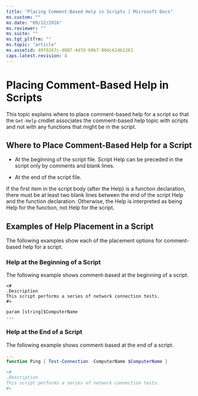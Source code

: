 ```yaml
---
title: "Placing Comment-Based Help in Scripts | Microsoft Docs"
ms.custom: ""
ms.date: "09/12/2016"
ms.reviewer: ""
ms.suite: ""
ms.tgt_pltfrm: ""
ms.topic: "article"
ms.assetid: 49f8267c-d887-4d7d-b9b7-80dc624b1261
caps.latest.revision: 4
---
```

# Placing Comment-Based Help in Scripts

This topic explains where to place comment-based help for a script so that the `Get-Help` cmdlet associates the comment-based help topic with scripts and not with any functions that might be in the script.

## Where to Place Comment-Based Help for a Script

- At the beginning of the script file. Script Help can be preceded in the script only by comments and blank lines.

- At the end of the script file.

 If the first item in the script body (after the Help) is a function declaration, there must be at least two blank lines between the end of the script Help and the function declaration. Otherwise, the Help is interpreted as being Help for the function, not Help for the script.

## Examples of Help Placement in a Script

 The following examples show each of the placement options for comment-based help for a script.

### Help at the Beginning of a Script

 The following example shows comment-based at the beginning of a script.

```
<#
.Description
This script performs a series of network connection tests.
#>

param [string]$ComputerName
...
```

### Help at the End of a Script

 The following example shows comment-based at the end of a script.

```powershell
...
function Ping { Test-Connection -ComputerName $ComputerName }

<#
.Description
This script performs a series of network connection tests.
#>

```